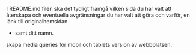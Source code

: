 I README.md filen ska det tydligt framgå vilken sida du har valt att återskapa och
eventuella avgränsningar du har valt att göra och varför, en länk till originalhemsidan

- samt ditt namn.





skapa media queries för mobil och tablets version av webbplatsen.